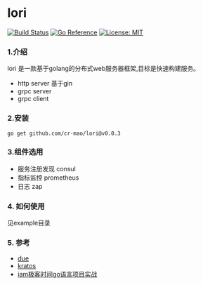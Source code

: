 # lori 

[![Build Status](https://github.com/cr-mao/lori/workflows/Go/badge.svg)](https://github.com/cr-mao/lori/actions)
[![Go Reference](https://pkg.go.dev/badge/github.com/cr-mao/lori.svg)](https://pkg.go.dev/github.com/cr-mao/lori)
[![License: MIT](https://img.shields.io/badge/License-MIT-yellow.svg)](https://opensource.org/licenses/MIT)

### 1.介绍
lori 是一款基于golang的分布式web服务器框架,目标是快速构建服务。 
- http server 基于gin 
- grpc server  
- grpc client 


### 2.安装
```shell
go get github.com/cr-mao/lori@v0.0.3
```


### 3.组件选用
- 服务注册发现 consul 
- 指标监控 prometheus
- 日志  zap 


### 4. 如何使用
见example目录

### 5. 参考
- [due](https://github.com/dobyte/due)
- [kratos](https://github.com/go-kratos/kratos)
- [iam极客时间go语言项目实战](https://github.com/marmotedu/iam)


